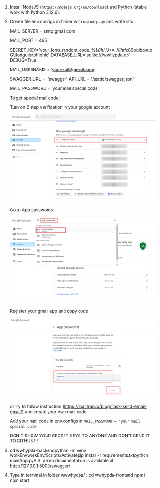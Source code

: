 1) Install NodeJS (`https://nodejs.org/en/download`) and Python (stable work with Python 3.12.6).
2) Create file env.configs in folder with `mainApp.py` and write into:

   MAIL_SERVER = smtp.gmail.com

   MAIL_PORT = 465

   SECRET_KEY='your_long_random_code_%*&8hHJ+=_Klhtfo*89buibgyuoGUIonguionphiohio'
   DATABASE_URL='sqlite:///wwhypda.db'
   DEBUG=True

   MAIL_USERNAME = 'yourmail@gmail.com'

   SWAGGER_URL = '/swagger'
   API_URL = '/static/swagger.json'

   MAIL_PASSWORD = 'your mail special code'

   To get special mail code:

   Turn on 2 step verification in your google account

   ![Turn on 2 step verification in your google account](https://github.com/GAGvozdik/wwwhypda/blob/main/instructions/insruction3.png)

   Go to App passwords

   ![Go to App passwords](https://github.com/GAGvozdik/wwwhypda/blob/main/instructions/insruction1.png)

   Register your gmail app and copy code

   ![Register your gmail app and copy code](https://github.com/GAGvozdik/wwwhypda/blob/main/instructions/insruction2.png)

   or try to follow instruction (https://mailtrap.io/blog/flask-send-email-gmail/) and create your own mail code

   Add your mail code in env.configs in ``MAIL_PASSWORD = 'your mail special code'``

   DON'T SHOW YOUR SECRET KEYS TO ANYONE AND DON'T SEND IT TO GITHUB !!!
3) cd wwhypda-backendpython -m venv workEnvworkEnv/Scripts/Activatepip install -r requrements.txtpython mainApp.pyP.S. demo documentation is available at http://127.0.0.1:5000/swagger/
4) Type in terminal in folder wwwhydpa/ :
   cd wwhypda-frontend
   npm i
   npm start
